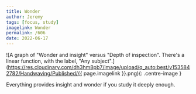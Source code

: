 ```yaml
---
title: Wonder
author: Jeremy
tags: [focus, study]
imagelink: Wonder
permalink: /606
date: 2022-06-17
---
```


![A graph of "Wonder and insight" versus "Depth of inspection". There's a linear function, with the label, "Any subject".](https://res.cloudinary.com/dh3hm8pb7/image/upload/q_auto:best/v1535842782/Handwaving/Published/{{ page.imagelink }}.png){: .centre-image }

Everything provides insight and wonder if you study it deeply enough.
